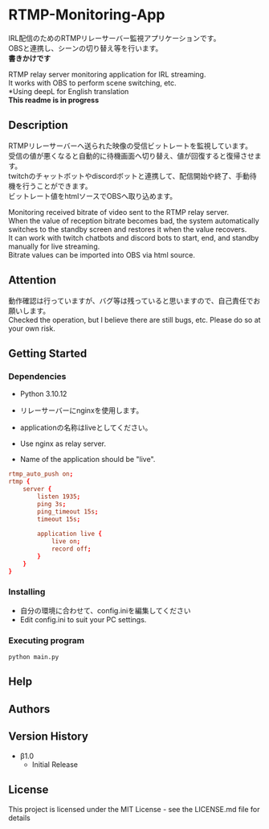 # RTMP-Monitoring-App
IRL配信のためのRTMPリレーサーバー監視アプリケーションです。  
OBSと連携し、シーンの切り替え等を行います。  
  **書きかけです**

RTMP relay server monitoring application for IRL streaming.  
It works with OBS to perform scene switching, etc.  
*Using deepL for English translation  
  **This readme is in progress**

## Description

RTMPリレーサーバーへ送られた映像の受信ビットレートを監視しています。  
受信の値が悪くなると自動的に待機画面へ切り替え、値が回復すると復帰させます。  
twitchのチャットボットやdiscordボットと連携して、配信開始や終了、手動待機を行うことができます。  
ビットレート値をhtmlソースでOBSへ取り込めます。


Monitoring received bitrate of video sent to the RTMP relay server.  
When the value of reception bitrate becomes bad, the system automatically switches to the standby screen and restores it when the value recovers.  
It can work with twitch chatbots and discord bots to start, end, and standby manually for live streaming.  
Bitrate values can be imported into OBS via html source.  

## Attention
動作確認は行っていますが、バグ等は残っていると思いますので、自己責任でお願いします。  
Checked the operation, but I believe there are still bugs, etc. Please do so at your own risk.  

## Getting Started

### Dependencies
* Python 3.10.12
  
* リレーサーバーにnginxを使用します。
* applicationの名称はliveとしてください。  
  
* Use nginx as relay server.
* Name of the application should be "live".
  
```conf:nginx.conf
rtmp_auto_push on;
rtmp {
    server {
        listen 1935;
        ping 3s;
        ping_timeout 15s;
        timeout 15s;
 
        application live {
            live on;
            record off;
        }
    }
}
```

### Installing

* 自分の環境に合わせて、config.iniを編集してください
* Edit config.ini to suit your PC settings.

### Executing program

```
python main.py
```

## Help


## Authors


## Version History

* β1.0
    * Initial Release

## License

This project is licensed under the MIT License - see the LICENSE.md file for details
